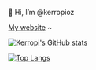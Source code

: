 👋 Hi, I’m @kerropioz

[My website](https://kerropi.xyz) ~ 

[![Kerropi's GitHub stats](https://github-readme-stats.vercel.app/api?username=kerropioz)](https://github.com/kerropioz/github-readme-stats)

[![Top Langs](https://github-readme-stats.vercel.app/api/top-langs/?username=kerropioz&langs_count=5)](https://github.com/kerropioz/github-readme-stats)
